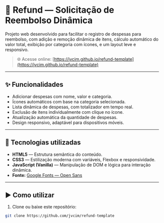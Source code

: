 # 💸 Refund — Solicitação de Reembolso Dinâmica

Projeto web desenvolvido para facilitar o registro de despesas para reembolso, com adição e remoção dinâmica de itens, cálculo automático do valor total, exibição por categoria com ícones, e um layout leve e responsivo.

> 🌐 Acesse online: [https://jvcim.github.io/refund-template](https://jvcim.github.io/refund-template)

---

## ✨ Funcionalidades

- Adicionar despesas com nome, valor e categoria.
- Ícones automáticos com base na categoria selecionada.
- Lista dinâmica de despesas, com totalizador em tempo real.
- Exclusão de itens individualmente com clique no ícone.
- Atualização automática da quantidade de despesas.
- Design responsivo, adaptável para dispositivos móveis.

---

## 🧰 Tecnologias utilizadas

- **HTML5** — Estrutura semântica do conteúdo.
- **CSS3** — Estilização moderna com variáveis, Flexbox e responsividade.
- **JavaScript (Vanilla)** — Manipulação de DOM e lógica para interação dinâmica.
- **Fonte:** [Google Fonts — Open Sans](https://fonts.google.com/specimen/Open+Sans)

---

## ▶️ Como utilizar

1. Clone ou baixe este repositório:
```bash
git clone https://github.com/jvcim/refund-template
